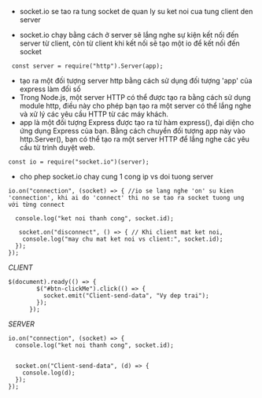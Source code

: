 - socket.io se tao ra tung socket de quan ly su ket noi cua tung client den server

- socket.io chạy bằng cách ở server sẽ lắng nghe sự kiện kết nối đến server từ client, còn từ client khi kết nối sẽ tạo một io để kết nối đến socket

```
 const server = require("http").Server(app);
```

- tạo ra một đối tượng server http bằng cách sử dụng đối tượng 'app' của express làm đối số
- Trong Node.js, một server HTTP có thể được tạo ra bằng cách sử dụng module http, điều này cho phép bạn tạo ra một server có thể lắng nghe và xử lý các yêu cầu HTTP từ các máy khách.
- app là một đối tượng Express được tạo ra từ hàm express(), đại diện cho ứng dụng Express của bạn. Bằng cách chuyển đối tượng app này vào http.Server(), bạn có thể tạo ra một server HTTP để lắng nghe các yêu cầu từ trình duyệt web.

```
const io = require("socket.io")(server);
```

- cho phep socket.io chay cung 1 cong ip vs doi tuong server

```
io.on("connection", (socket) => { //io se lang nghe 'on' su kien 'connection', khi ai do 'connect' thi no se tao ra socket tuong ung với từng connect

  console.log("ket noi thanh cong", socket.id);

   socket.on("disconnect", () => { // Khi client mat ket noi,
    console.log("may chu mat ket noi vs client:", socket.id);
  });
});
```

_CLIENT_

```
$(document).ready(() => {
        $("#btn-clickMe").click(() => {
          socket.emit("Client-send-data", "Vy dep trai");
        });
      });
```

_SERVER_

```
io.on("connection", (socket) => {
  console.log("ket noi thanh cong", socket.id);


  socket.on("Client-send-data", (d) => {
    console.log(d);
  });
});
```
